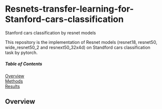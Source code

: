 # Resnets-transfer-learning-for-Stanford-cars-classification
Stanford cars classification by resnet models

This repository is the implementation of Resnet models (resnet18, resnet50, wide_resnet50_2 and resnext50_32x4d) on Standford cars classification task by pytorch.

##### Table of Contents  
[Overview](#headers)  
[Methods](#methods)  
[Results](#results)     
<a name="headers"/>

## Overview
